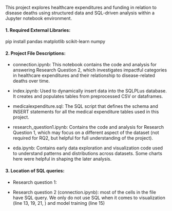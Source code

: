 This project explores healthcare expenditures and funding in relation to disease deaths using structured data and SQL-driven analysis within a Jupyter notebook environment.

#### 1. Required External Libraries:

pip install pandas matplotlib scikit-learn numpy  

#### 2. Project File Descriptions:

- connection.ipynb: This notebook contains the code and analysis for answering Research Question 2, which investigates impactful categories in healthcare expenditures and their relationship to disease-related deaths over time.

- index.ipynb: Used to dynamically insert data into the SQLPLus database. It creates and populates tables from preprocessed CSV or dataframes.

- medicalexpenditure.sql: The SQL script that defines the schema and INSERT statements for all the medical expenditure tables used in this project.

- research_question1.ipynb: Contains the code and analysis for Research Question 1, which may focus on a different aspect of the dataset (not required for RQ2, but helpful for full understanding of the project).

- eda.ipynb: Contains early data exploration and visualization code used to understand patterns and distributions across datasets. Some charts here were helpful in shaping the later analysis.

#### 3. Location of SQL queries:

- Research question 1:

- Research question 2 (connection.ipynb): most of the cells in the file have SQL query. We only do not use SQL when it comes to visualization (line 13, 19, 21, ) and model training (line 15) 